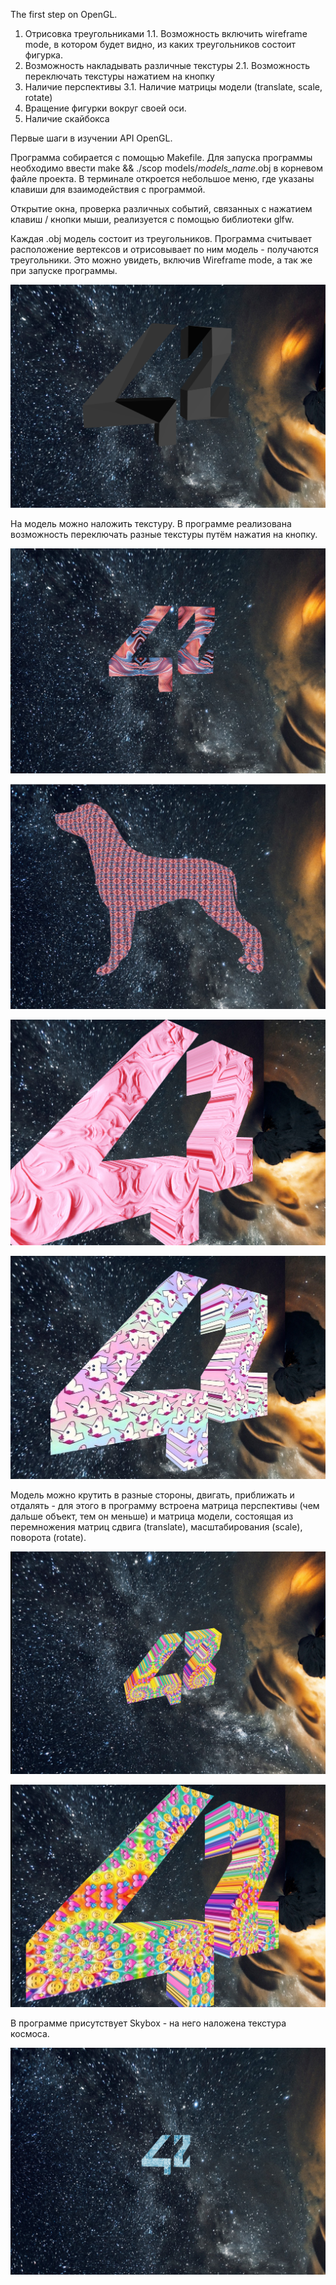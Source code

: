 The first step on OpenGL.


1. Отрисовка треугольниками
1.1. Возможность включить wireframe mode, в котором будет видно, из каких треугольников состоит фигурка.
2. Возможность накладывать различные текстуры
2.1. Возможность переключать текстуры нажатием на кнопку
3. Наличие перспективы
3.1. Наличие матрицы модели (translate, scale, rotate)
4. Вращение фигурки вокруг своей оси.
5. Наличие скайбокса

Первые шаги в изучении API OpenGL.

Программа собирается с помощью Makefile. Для запуска программы необходимо ввести make && ./scop models/*models_name*.obj в корневом файле проекта. В терминале откроется небольшое меню, где указаны клавиши для взаимодействия с программой.

Открытие окна, проверка различных событий, связанных с нажатием клавиш / кнопки мыши, реализуется с помощью библиотеки glfw.

Каждая .obj модель состоит из треугольников. Программа считывает расположение вертексов и отрисовывает по ним модель - получаются треугольники. Это можно увидеть, включив Wireframe mode, а так же при запуске программы. 

![wireframe](https://github.com/rimargri/Scop/raw/master/screenshots/wireframe_mode.png)

На модель можно наложить текстуру. В программе реализована возможность переключать разные текстуры путём нажатия на кнопку.

![wireframe](https://github.com/rimargri/Scop/raw/main/screenshots/texture_1.png)

![wireframe](https://github.com/rimargri/Scop/raw/main/screenshots/texture_2.png)

![wireframe](https://github.com/rimargri/Scop/raw/main/screenshots/texture_3.png)

![wireframe](https://github.com/rimargri/Scop/raw/main/screenshots/texture_4.png)

Модель можно крутить в разные стороны, двигать, приближать и отдалять - для этого в программу встроена матрица перспективы (чем дальше объект, тем он меньше) и матрица модели, состоящая из перемножения матриц сдвига (translate), масштабирования (scale), поворота (rotate).

![wireframe](https://github.com/rimargri/Scop/raw/main/screenshots/rotate.png)

![wireframe](https://github.com/rimargri/Scop/raw/main/screenshots/scale.png)

В программе присутствует Skybox - на него наложена текстура космоса.

![wireframe](https://github.com/rimargri/Scop/raw/main/screenshots/skybox.png)

